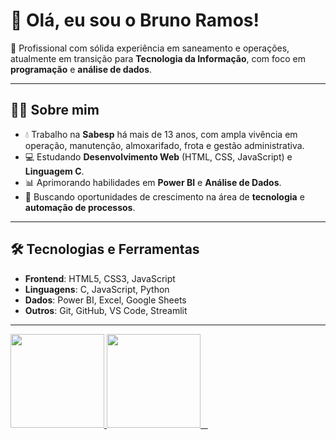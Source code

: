 # 👋 Olá, eu sou o Bruno Ramos!

🎯 Profissional com sólida experiência em saneamento e operações, atualmente em transição para **Tecnologia da Informação**, com foco em **programação** e **análise de dados**.

---

## 🧑‍💼 Sobre mim

- 💧 Trabalho na **Sabesp** há mais de 13 anos, com ampla vivência em operação, manutenção, almoxarifado, frota e gestão administrativa.
- 💻 Estudando **Desenvolvimento Web** (HTML, CSS, JavaScript) e **Linguagem C**.
- 📊 Aprimorando habilidades em **Power BI** e **Análise de Dados**.
- 🚀 Buscando oportunidades de crescimento na área de **tecnologia** e **automação de processos**.

---

## 🛠️ Tecnologias e Ferramentas

- **Frontend**: HTML5, CSS3, JavaScript
- **Linguagens**: C, JavaScript, Python
- **Dados**: Power BI, Excel, Google Sheets
- **Outros**: Git, GitHub, VS Code, Streamlit

---


<div>
  <a href="https://github.com/babramos">
    <img height="150em" src="https://github-readme-stats.vercel.app/api?username=babramos&show_icons=true&theme=highcontrast&include_all_commits=true&count_private=true"/>
    <img height="150em" src="https://github-readme-stats.vercel.app/api/top-langs/?username=babramos&layout=compact&langs_count=7&theme=highcontrast"/>
  </a>
</div>
